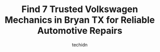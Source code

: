 ---
layout: ampstory
image: https://images.unsplash.com/photo-1596209716749-aee52a95737c?ixlib=rb-4.0.3&ixid=MnwxMjA3fDB8MHxwaG90by1wYWdlfHx8fGVufDB8fHx8&auto=format&fit=crop&w=640&h=853&q=80
author: techidn
featured: false
description: When it comes to finding reliable automotive experts in Bryan TX, USA, look no further than the 7 best Volkswagen Mechanic in the area. With their exceptional skills and dedication to provid
title: Find 7 Trusted Volkswagen Mechanics in Bryan TX for Reliable Automotive Repairs
cover:
   title: Find 7 Trusted Volkswagen Mechanics in Bryan TX for Reliable Automotive Repairs
   subtitle: Rickpate
   background: https://images.unsplash.com/photo-1596209716749-aee52a95737c?ixlib=rb-4.0.3&ixid=MnwxMjA3fDB8MHxwaG90by1wYWdlfHx8fGVufDB8fHx8&auto=format&fit=crop&w=640&h=853&q=80

pages: 
 - layout: thirds
   top: <h1>#1 Petes Auto Care Center</h1>
   bottom: "<p>I gave a bad review a couple years ago but I regret it. Theyre a good auto shop and have been able to fix the many problems Ive had with my car back in 2021-2022.</p>"
   background: https://www.knot35.com/toplist/wp-content/uploads/2023/06/best-volkswagen-mechanic-1-in-bryan-tx-1685832873.jpeg
   backgroundblur: true
 - layout: thirds
   top: <h1>#2 Olympic Automotive Services</h1>
   bottom: "<p>3510 E 29th St, Bryan, TX 77802, United States</p>"
   background: https://www.knot35.com/toplist/wp-content/uploads/2023/06/best-volkswagen-mechanic-2-in-bryan-tx-1685832874.jpeg
   cta:
      link: https://www.knot35.com/toplist/find-7-trusted-volkswagen-mechanics-in-bryan-tx-for-reliable-automotive-repairs/
      text: Find 7 Trusted Volkswagen Mechanics in Bryan TX for Reliable Automotive Repairs
 - layout: thirds
   top: <h1>#3 Stratta Auto Repair</h1>
   bottom: "<p>3301 S College Ave, Bryan, TX 77801, United States</p>"
   background: https://www.knot35.com/toplist/wp-content/uploads/2023/06/best-volkswagen-mechanic-3-in-bryan-tx-1685832874.jpeg
   cta:
      link: https://www.knot35.com/toplist/find-7-trusted-volkswagen-mechanics-in-bryan-tx-for-reliable-automotive-repairs/
      text: Find 7 Trusted Volkswagen Mechanics in Bryan TX for Reliable Automotive Repairs
 - layout: thirds
   top: <h1>#4 Mobile Mechanics Plus</h1>
   bottom: "<p>2903 Wildflower Dr, Bryan, TX 77802, United States</p>"
   background: https://images.unsplash.com/photo-1608501821300-4f99e58bba77?ixlib=rb-4.0.3&ixid=MnwxMjA3fDB8MHxwaG90by1wYWdlfHx8fGVufDB8fHx8&auto=format&fit=crop&w=640&h=853&q=80
   cta:
      link: https://www.knot35.com/toplist/find-7-trusted-volkswagen-mechanics-in-bryan-tx-for-reliable-automotive-repairs/
      text: Find 7 Trusted Volkswagen Mechanics in Bryan TX for Reliable Automotive Repairs
 - layout: thirds
   top: <h1>#5 Bryan Drive Train & Diagnostics</h1>
   bottom: "<p>3605 S College Ave, Bryan, TX 77801, United States</p>"
   background: https://images.unsplash.com/photo-1574169208507-84376144848b?ixlib=rb-4.0.3&ixid=MnwxMjA3fDB8MHxwaG90by1wYWdlfHx8fGVufDB8fHx8&auto=format&fit=crop&w=640&h=853&q=80
   cta:
      link: https://www.knot35.com/toplist/find-7-trusted-volkswagen-mechanics-in-bryan-tx-for-reliable-automotive-repairs/
      text: Find 7 Trusted Volkswagen Mechanics in Bryan TX for Reliable Automotive Repairs
 - layout: thirds
   top: <h1>#6 Bug Clinic</h1>
   bottom: "<p>1506 Cavitt Ave, Bryan, TX 77801, United States</p>"
   background: https://images.unsplash.com/photo-1615749413727-825b59a857b5?ixlib=rb-4.0.3&ixid=MnwxMjA3fDB8MHxwaG90by1wYWdlfHx8fGVufDB8fHx8&auto=format&fit=crop&w=640&h=853&q=80
   cta:
      link: https://www.knot35.com/toplist/find-7-trusted-volkswagen-mechanics-in-bryan-tx-for-reliable-automotive-repairs/
      text: Find 7 Trusted Volkswagen Mechanics in Bryan TX for Reliable Automotive Repairs
 - layout: thirds
   top: <h1>#7 Make A Way Automotive Services</h1>
   bottom: "<p>1706 Gooseneck Dr, Bryan, TX 77808, United States</p>"
   background: https://images.unsplash.com/photo-1536745287225-21d689278fd1?ixlib=rb-4.0.3&ixid=MnwxMjA3fDB8MHxwaG90by1wYWdlfHx8fGVufDB8fHx8&auto=format&fit=crop&w=640&h=853&q=80
   cta:
      link: https://www.knot35.com/toplist/find-7-trusted-volkswagen-mechanics-in-bryan-tx-for-reliable-automotive-repairs/
      text: Find 7 Trusted Volkswagen Mechanics in Bryan TX for Reliable Automotive Repairs
 - layout: thirds
   middle: Continue reading...
   background: https://images.unsplash.com/photo-1522441815192-d9f04eb0615c?ixlib=rb-4.0.3&ixid=MnwxMjA3fDB8MHxwaG90by1wYWdlfHx8fGVufDB8fHx8&auto=format&fit=crop&w=640&h=853&q=80
   cta:
      link: https://www.knot35.com/toplist/find-7-trusted-volkswagen-mechanics-in-bryan-tx-for-reliable-automotive-repairs/
      text: Find 7 Trusted Volkswagen Mechanics in Bryan TX for Reliable Automotive Repairs
      
---